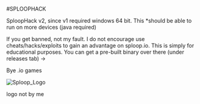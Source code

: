 #SPLOOPHACK

SploopHack v2, since v1 required windows 64 bit. This *should be able to run on more devices (java required)

If you get banned, not my fault. I do not encourage use cheats/hacks/exploits to gain an advantage on sploop.io. This is simply for educational purposes. You can get a pre-built binary over there (under releases tab) ->

Bye .io games

![Sploop_Logo](https://raw.githubusercontent.com/Justgamer101/sploopmacro/master/src/main/resources/img/sploop.png)

logo not by me